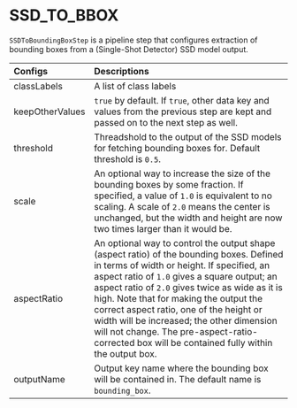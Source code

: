 # SSD\_TO\_BBOX

`SSDToBoundingBoxStep` is a pipeline step that configures extraction of bounding boxes from a \(Single-Shot Detector\) SSD model output.

| Configs | Descriptions |
| :--- | :--- |
| classLabels | A list of class labels |
| keepOtherValues | `true` by default. If `true`, other data key and values from the previous step are kept and passed on to the next step as well.  |
| threshold | Threadshold to the output of the SSD models for fetching bounding boxes for. Default threshold is `0.5`. |
| scale | An optional way to increase the size of the bounding boxes by some fraction. If specified, a value of `1.0` is equivalent to no scaling. A scale of `2.0` means the center is unchanged, but the width and height are now two times larger than it would be. |
| aspectRatio | An optional way to control the output shape \(aspect ratio\) of the bounding boxes. Defined in terms of width or height. If specified, an aspect ratio of `1.0` gives a square output; an aspect ratio of `2.0` gives twice as wide as it is high. Note that for making the output the correct aspect ratio, one of the height or width will be increased; the other dimension will not change. The pre-aspect-ratio-corrected box will be contained fully within the output box. |
| outputName | Output key name where the bounding box will be contained in. The default name is `bounding_box`. |

